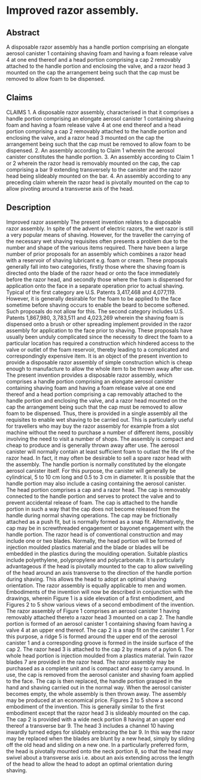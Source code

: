 # Improved razor assembly.

## Abstract
A disposable razor assembly has a handle portion comprising an elongate aerosol canister 1 containing shaving foam and having a foam release valve 4 at one end thereof and a head portion comprising a cap 2 removably attached to the handle portion and enclosing the valve, and a razor head 3 mounted on the cap the arrangement being such that the cap must be removed to allow foam to be dispensed.

## Claims
CLAIMS 1. A disposable razor assembly, characterised in that it comprises a handle portion comprising an elongate aerosol canister 1 containing shaving foam and having a foam release valve 4 at one end thereof and a head portion comprising a cap 2 removably attached to the handle portion and enclosing the valve, and a razor head 3 mounted on the cap the arrangement being such that the cap must be removed to allow foam to be dispensed. 2. An assembly according to Claim 1 wherein the aerosol canister constitutes the handle portion. 3. An assembly according to Claim 1 or 2 wherein the razor head is removably mounted on the cap, the cap comprising a bar 9 extending transversely to the canister and the razor head being slideably mounted on the bar. 4. An assembly according to any preceding claim wherein the razor head is pivotally mounted on the cap to allow pivoting around a transverse axis of the head.

## Description
Improved razor assembly The present invention relates to a disposable razor assembly. In spite of the advent of electric razors, the wet razor is still a very popular means of shaving. However, for the traveller the carrying of the necessary wet shaving requisites often presents a problem due to the number and shape of the various items required. There have been a large number of prior proposals for an assembly which combines a razor head with a reservoir of shaving lubricant e.g. foam or cream. These proposals generally fall into two categories, firstly those where the shaving foam is directed onto the blade of the razor head or onto the face immediately before the razor head, and secondly those where the foam is dispensed for application onto the face in a separate operation prior to actual shaving. Typical of the first category are U.S. Patents 3,417,468 and 4,077,119. However, it is generally desirable for the foam to be applied to the face sometime before shaving occurs to enable the beard to become softened. Such proposals do not allow for this. The second category includes U.S. Patents 1,867,980, 3,783,511 and 4,023,269 wherein the shaving foam is dispensed onto a brush or other spreading implement provided in the razor assembly for application to the face prior to shaving. These proposals have usually been unduly complicated since the necessity to direct the foam to a particular location has required a construction which hindered access to the valve or outlet of the foam reservoir, thereby leading to a complicated and correspondingly expensive item. It is an object of the present invention to provide a disposable razor assembly of simple construction which is cheap enough to manufacture to allow the whole item to be thrown away after use. The present invention provides a disposable razor assembly, which comprises a handle portion comprising an elongate aerosol canister containing shaving foam and having a foam release valve at one end thereof and a head portion comprising a cap removably attached to the handle portion and enclosing the valve, and a razor head mounted on the cap the arrangement being such that the cap must be removed to allow foam to be dispensed. Thus, there is provided in a single assembly all the requisites to enable wet shaving to be carried out. This is particularly useful for travellers who may buy the razor assembly for example from a slot machine without the need to purchase a number of different items, possibly involving the need to visit a number of shops. The assembly is compact and cheap to produce and is generally thrown away after use. The aerosol canister will normally contain at least sufficient foam to outlast the life of the razor head. In fact, it may often be desirable to sell a spare razor head with the assembly. The handle portion is normally constituted by the elongate aerosol canister itself. For this purpose, the canister will generally be cylindrical, 5 to 10 cm long and 0.5 to 3 cm in diameter. It is possible that the handle portion may also include a casing containing the aerosol canister. The head portion comprises a cap and a razor head. The cap is removably connected to the handle portion and serves to protect the valve and to prevent accidental release of foam. The cap is attached to the handle portion in such a way that the cap does not become released from the handle during normal shaving operations. The cap may be frictionally attached as a push fit, but is normally formed as a snap fit. Alternatively, the cap may be in screwthreaded engagement or bayonet engagement with the handle portion. The razor head is of conventional construction and may include one or two blades. Normally, the head portion will be formed of injection moulded plastics material and the blade or blades will be embedded in the plastics during the moulding operation. Suitable plastics include polyethylene, polypropylene and polycarbonate. It is particularly advantageous if the head is pivotally mounted to the cap to allow swivelling of the head around an axis transverse to the direction of the handle portion during shaving. This allows the head to adopt an optimal shaving orientation. The razor assembly is equally applicable to men and women. Embodiments of the invention will now be described in conjunction with the drawings, wherein Figure 1 is a side elevation of a first embodiment, and Figures 2 to 5 show various views of a second embodiment of the invention. The razor assembly of Figure 1 comprises an aerosol canister 1 having removably attached thereto a razor head 3 mounted on a cap 2. The handle portion is formed of an aerosol canister 1 containing shaving foam having a valve 4 at an upper end thereof. The cap 2 is a snap fit on the canister 1. For this purpose, a ridge 5 is formed around the upper end of the aerosol canister 1 and a corresponding groove is formed in the inside surface of the cap 2. The razor head 3 is attached to the cap 2 by means of a pylon 6. The whole head portion is injection moulded from a plastics material. Twin razor blades 7 are provided in the razor head. The razor assembly may be purchased as a complete unit and is compact and easy to carry around. In use, the cap is removed from the aerosol canister and shaving foam applied to the face. The cap is then replaced, the handle portion grasped in the hand and shaving carried out in the normal way. When the aerosol canister becomes empty, the whole assembly is then thrown away. The assembly may be produced at an economical price. Figures 2 to 5 show a second embodiment of the invention. This is generally similar to the first embodiment except that the razor head 3 is slideably mounted on the cap. The cap 2 is provided with a wide neck portion 8 having at an upper end thereof a transverse bar 9. The head 3 includes a channel 10 having inwardly turned edges for slidably embracing the bar 9. In this way the razor may be replaced when the blades are blunt by a new head, simply by sliding off the old head and sliding on a new one. In a particularly preferred form, the head is pivotally mounted onto the neck portion 8, so that the head may swivel about a transverse axis i.e. about an axis extending across the length of the head to allow the head to adopt an optimal orientation during shaving.